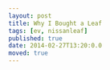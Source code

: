 ```yaml
---
layout: post
title: Why I Bought a Leaf
tags: [ev, nissanleaf]
published: true
date: 2014-02-27T13:20:0.0
moved: true
---
```

